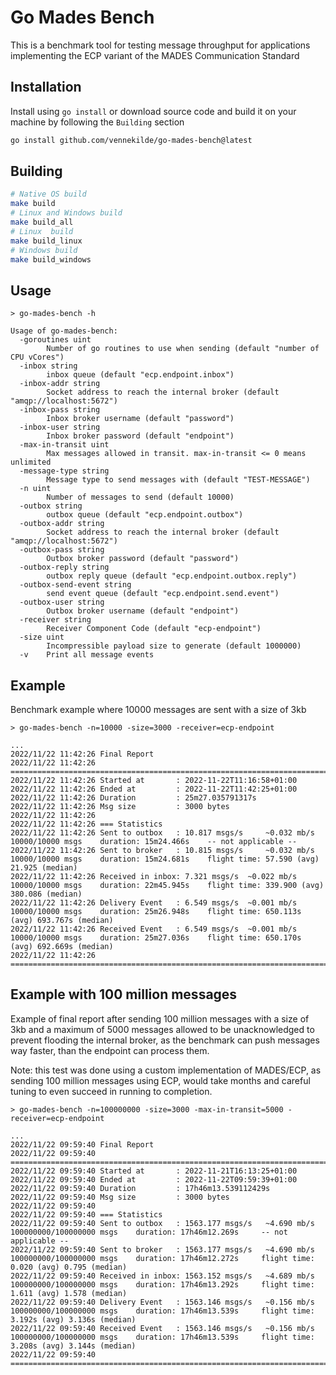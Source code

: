 # Go Mades Bench

This is a benchmark tool for testing message throughput for applications implementing the ECP variant of the MADES Communication Standard

## Installation

Install using `go install` or download source code and build it on your machine by following the `Building` section

```bash
go install github.com/vennekilde/go-mades-bench@latest
```

## Building

``` bash
# Native OS build
make build
# Linux and Windows build
make build_all
# Linux  build
make build_linux
# Windows build
make build_windows
```

## Usage

```
> go-mades-bench -h

Usage of go-mades-bench:
  -goroutines uint
        Number of go routines to use when sending (default "number of CPU vCores")
  -inbox string
        inbox queue (default "ecp.endpoint.inbox")
  -inbox-addr string
        Socket address to reach the internal broker (default "amqp://localhost:5672")
  -inbox-pass string
        Inbox broker username (default "password")
  -inbox-user string
        Inbox broker password (default "endpoint")
  -max-in-transit uint
        Max messages allowed in transit. max-in-transit <= 0 means unlimited
  -message-type string
        Message type to send messages with (default "TEST-MESSAGE")
  -n uint
        Number of messages to send (default 10000)
  -outbox string
        outbox queue (default "ecp.endpoint.outbox")
  -outbox-addr string
        Socket address to reach the internal broker (default "amqp://localhost:5672")
  -outbox-pass string
        Outbox broker password (default "password")
  -outbox-reply string
        outbox reply queue (default "ecp.endpoint.outbox.reply")
  -outbox-send-event string
        send event queue (default "ecp.endpoint.send.event")
  -outbox-user string
        Outbox broker username (default "endpoint")
  -receiver string
        Receiver Component Code (default "ecp-endpoint")
  -size uint
        Incompressible payload size to generate (default 1000000)
  -v    Print all message events
```

## Example

Benchmark example where 10000 messages are sent with a size of 3kb

``` log
> go-mades-bench -n=10000 -size=3000 -receiver=ecp-endpoint

...
2022/11/22 11:42:26 Final Report
2022/11/22 11:42:26 ==============================================================================
2022/11/22 11:42:26 Started at       : 2022-11-22T11:16:58+01:00
2022/11/22 11:42:26 Ended at         : 2022-11-22T11:42:25+01:00
2022/11/22 11:42:26 Duration         : 25m27.035791317s
2022/11/22 11:42:26 Msg size         : 3000 bytes
2022/11/22 11:42:26 
2022/11/22 11:42:26 === Statistics
2022/11/22 11:42:26 Sent to outbox   : 10.817 msgs/s	 ~0.032 mb/s	 10000/10000 msgs	 duration: 15m24.466s	 -- not applicable --
2022/11/22 11:42:26 Sent to broker   : 10.815 msgs/s	 ~0.032 mb/s	 10000/10000 msgs	 duration: 15m24.681s	 flight time: 57.590 (avg) 21.925 (median)
2022/11/22 11:42:26 Received in inbox: 7.321 msgs/s	 ~0.022 mb/s	 10000/10000 msgs	 duration: 22m45.945s	 flight time: 339.900 (avg) 380.086 (median)
2022/11/22 11:42:26 Delivery Event   : 6.549 msgs/s	 ~0.001 mb/s	 10000/10000 msgs	 duration: 25m26.948s	 flight time: 650.113s (avg) 693.767s (median)
2022/11/22 11:42:26 Received Event   : 6.549 msgs/s	 ~0.001 mb/s	 10000/10000 msgs	 duration: 25m27.036s	 flight time: 650.170s (avg) 692.669s (median)
2022/11/22 11:42:26 ==============================================================================
```

## Example with 100 million messages

Example of final report after sending 100 million messages with a size of 3kb and a maximum of 5000 messages allowed to be unacknowledged to prevent flooding the internal broker, as the benchmark can push messages way faster, than the endpoint can process them.

Note: this test was done using a custom implementation of MADES/ECP, as sending 100 million messages using ECP, would take months and careful tuning to even succeed in running to completion.

``` log
> go-mades-bench -n=100000000 -size=3000 -max-in-transit=5000 -receiver=ecp-endpoint

...
2022/11/22 09:59:40 Final Report
2022/11/22 09:59:40 ==============================================================================
2022/11/22 09:59:40 Started at       : 2022-11-21T16:13:25+01:00
2022/11/22 09:59:40 Ended at         : 2022-11-22T09:59:39+01:00
2022/11/22 09:59:40 Duration         : 17h46m13.539112429s
2022/11/22 09:59:40 Msg size         : 3000 bytes
2022/11/22 09:59:40 
2022/11/22 09:59:40 === Statistics
2022/11/22 09:59:40 Sent to outbox   : 1563.177 msgs/s	 ~4.690 mb/s	 100000000/100000000 msgs	 duration: 17h46m12.269s	 -- not applicable --
2022/11/22 09:59:40 Sent to broker   : 1563.177 msgs/s	 ~4.690 mb/s	 100000000/100000000 msgs	 duration: 17h46m12.272s	 flight time: 0.020 (avg) 0.795 (median)
2022/11/22 09:59:40 Received in inbox: 1563.152 msgs/s	 ~4.689 mb/s	 100000000/100000000 msgs	 duration: 17h46m13.292s	 flight time: 1.611 (avg) 1.578 (median)
2022/11/22 09:59:40 Delivery Event   : 1563.146 msgs/s	 ~0.156 mb/s	 100000000/100000000 msgs	 duration: 17h46m13.539s	 flight time: 3.192s (avg) 3.136s (median)
2022/11/22 09:59:40 Received Event   : 1563.146 msgs/s	 ~0.156 mb/s	 100000000/100000000 msgs	 duration: 17h46m13.539s	 flight time: 3.208s (avg) 3.144s (median)
2022/11/22 09:59:40 ==============================================================================
```